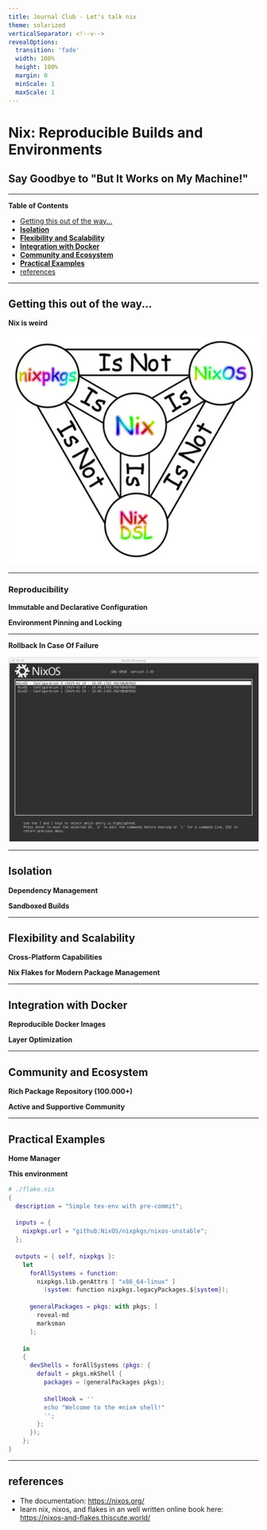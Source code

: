 ```yaml
---
title: Journal Club - Let's talk nix
theme: solarized
verticalSeparator: <!--v-->
revealOptions:
  transition: 'fade'
  width: 100%
  height: 100%
  margin: 0
  minScale: 1
  maxScale: 1
---
```


# Nix: Reproducible Builds and Environments #

## Say Goodbye to "But It Works on My Machine!" ##

---

<!-- markdown-toc start - Don't edit this section. Run M-x markdown-toc-refresh-toc -->
**Table of Contents**

- [Getting this out of the way...](#getting-this-out-of-the-way)
- [**Isolation**](#isolation)
- [**Flexibility and Scalability**](#flexibility-and-scalability)
- [**Integration with Docker**](#integration-with-docker)
- [**Community and Ecosystem**](#community-and-ecosystem)
- [**Practical Examples**](#practical-examples)
- [references](#references)

<!-- markdown-toc end -->


---

## Getting this out of the way... ##

**Nix is weird**
<p align="center">
  <img src="./images/nix-trinity.png" alt="Nix Trinity">
</p>


---
### **Reproducibility** ###

**Immutable and Declarative Configuration** <!-- .element: class="fragment" -->

<!-- Note: Nix allows for defining the entire system environment in a declarative manner, ensuring that any system built from the same configuration is identical. This immutability ensures that dependencies and configurations do not change unexpectedly, which is crucial for reproducible builds. -->

**Environment Pinning and Locking** <!-- .element: class="fragment" -->

<!-- Note: With features like `flake.nix` and `flake.lock`, Nix can pin specific versions of packages and dependencies, ensuring consistent environments across different machines and timeframes. -->

---

**Rollback In Case Of Failure**

<p align="center">
    <img src="./images/rollback.png" alt="choose previous generations from boot">
</p>


---

## **Isolation** ##

**Dependency Management** <!-- .element: class="fragment" -->

<!-- Nix's approach to managing dependencies ensures that they are isolated from the global system environment, preventing conflicts and ensuring clean, repeatable builds. Each package build is isolated, which means different projects can use different versions of the same dependency without interference【10†source】. -->

**Sandboxed Builds** <!-- .element: class="fragment" -->

<!-- Builds in Nix are sandboxed, providing a controlled environment that avoids contamination from the host system and other builds. -->

---

## **Flexibility and Scalability** ##

**Cross-Platform Capabilities** <!-- .element: class="fragment" -->

<!-- Nix works across various operating systems, making it a versatile tool for development teams working in heterogeneous environments. This cross-platform nature simplifies managing and synchronizing development environments across different OSs -->

**Nix Flakes for Modern Package Management** <!-- .element: class="fragment" -->

<!-- Flakes improve the composability and manageability of configurations. They enable easier sharing and versioning of Nix projects, which is particularly useful for larger teams and more complex setups. -->

---

## **Integration with Docker** ##

**Reproducible Docker Images** <!-- .element: class="fragment" -->

<!-- Nix can be used to define and build Docker images in a reproducible manner. This ensures that Docker images built from Nix definitions are consistent, which is important for deploying reliable applications -->

**Layer Optimization** <!-- .element: class="fragment" -->

<!-- By leveraging Nix, you can optimize the layers in Docker images, potentially reducing image sizes and improving build efficiency. -->

---

## **Community and Ecosystem** ##

**Rich Package Repository (100.000+)** <!-- .element: class="fragment" -->


<!-- The Nixpkgs repository contains a vast array of pre-built packages, facilitating quick setup and reducing the need to build packages from scratch【9†source】【10†source】. -->

**Active and Supportive Community** <!-- .element: class="fragment" -->


<!-- : The Nix community is active and continually improving the ecosystem, providing resources, documentation, and support that can be invaluable for new and experienced users alike. -->

---

## **Practical Examples** ##

**Home Manager** <!-- .element: class="fragment" -->

<!-- Demonstrate how Nix can manage user-specific configurations and packages, making it easy to replicate a user's environment across multiple machines -->

**This environment** <!-- .element: class="fragment" -->

```nix [-|3|4-7|9|11-14|15-18|21-31]
# ./flake.nix
{
  description = "Simple tex-env with pre-commit";

  inputs = { 
    nixpkgs.url = "github:NixOS/nixpkgs/nixos-unstable"; 
  };

  outputs = { self, nixpkgs }:
    let
      forAllSystems = function:
        nixpkgs.lib.genAttrs [ "x86_64-linux" ]
          (system: function nixpkgs.legacyPackages.${system});

      generalPackages = pkgs: with pkgs; [
        reveal-md
        marksman
      ];

    in 
    {
      devShells = forAllSystems (pkgs: {
        default = pkgs.mkShell {
          packages = (generalPackages pkgs);

          shellHook = ''
          echo "Welcome to the ❄️nix❄️ shell!"
          '';
        };
      });
    };
}

```

---

## references ##

- The documentation: https://nixos.org/
- learn nix, nixos, and flakes in an well written online book here: https://nixos-and-flakes.thiscute.world/

